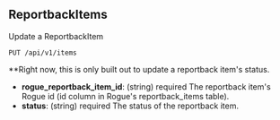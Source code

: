 ## ReportbackItems

Update a ReportbackItem 

```
PUT /api/v1/items
```
**Right now, this is only built out to update a reportback item's status. 

  - **rogue_reportback_item_id**: (string) required
    The reportback item's Rogue id (id column in Rogue's reportback_items table).
  - **status**: (string) required
    The status of the reportback item. 
